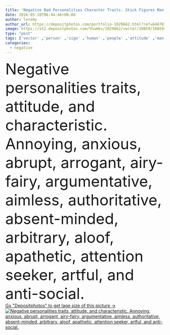 ```yaml
---
title: 'Negative Bad Personalities Character Traits. Stick Figures Man Icons. Starting with the Alphabet A.'
date: 2016-05-10T06:44:46+00:00
author: leremy
author_url: https://depositphotos.com/portfolio-1029662.html?ref=64678756
image: https://st2.depositphotos.com/thumbs/1029662/vector/10859/108594846/api_thumb_450.jpg?forcejpeg=true
type: "post"
tags: ['vector' ,'person' ,'sign' ,'human' ,'people' ,'attitude' ,'man' ,'character' ,'symbol' ,'emotion' ,'concept' ,'icon' ,'figure' ,'attention' ,'negative' ,'bad' ,'thinking' ,'stick' ,'behavior' ,'social' ,'anti' ,'Anxiety' ,'pictogram' ,'arrogant' ,'artful' ,'Actions' ,'annoying' ,'personality' ,'argue' ,'apathetic' ,'anxious' ,'minded' ,'aloof' ,'tricky' ,'arguing' ,'mentality' ,'sly' ,'arrogance' ,'authorization' ,'impractical' ,'abrupt' ,'seeker' ,'authoritative' ,'Absent' ,'aimless' ,'airy fairy' ,'uninterested' ,'argumentative' ,'traits' ,'arbitrary' ]
categories: 
  - negative
---
```

<div aling="center">
            <font size="60"> Negative personalities traits, attitude, and characteristic. Annoying, anxious, abrupt, arrogant, airy-fairy, argumentative, aimless, authoritative, absent-minded, arbitrary, aloof, apathetic, attention seeker, artful, and anti-social.</font>   
</div>
<div>
    <a href='https://st2.depositphotos.com/thumbs/1029662/vector/10859/108594846/api_thumb_450.jpg?forcejpeg=true?ref=64678756' target=_blank > Go "Depositphotos" to get lage size of this picture ->
        <img href='https://st2.depositphotos.com/thumbs/1029662/vector/10859/108594846/api_thumb_450.jpg?forcejpeg=true?ref=64678756' src='https://st2.depositphotos.com/1029662/10859/v/950/depositphotos_108594846-stock-illustration-negative-bad-personalities-character-traits.jpg?forcejpeg=true' alt='Negative personalities traits, attitude, and characteristic. Annoying, anxious, abrupt, arrogant, airy-fairy, argumentative, aimless, authoritative, absent-minded, arbitrary, aloof, apathetic, attention seeker, artful, and anti-social.' >
    </a>
</div>
